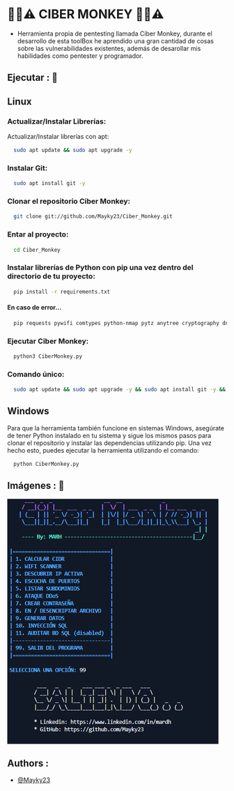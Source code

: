 # 🔐📶⚠️ CIBER MONKEY 🔐📶⚠️
- Herramienta propia de pentesting llamada Ciber Monkey, durante el desarrollo de esta toolBox he aprendido una gran cantidad de cosas sobre las vulnerabilidades existentes, además de desarollar mis habilidades como pentester y programador. 


## Ejecutar : 🚀

## Linux

### Actualizar/Instalar Librerías: 

Actualizar/Instalar librerías con apt:
```bash
  sudo apt update && sudo apt upgrade -y
```
### Instalar Git:
```bash
  sudo apt install git -y
```

### Clonar el repositorio Ciber Monkey:
```bash
  git clone git://github.com/Mayky23/Ciber_Monkey.git
```

### Entar al proyecto:

```bash
  cd Ciber_Monkey
```
### Instalar librerías de Python con pip una vez dentro del directorio de tu proyecto:

```bash
  pip install -r requirements.txt
```

#### En caso de error...
```bash
  pip requests pywifi comtypes python-nmap pytz anytree cryptography dnspython ipy netifaces scapy libpcap pypcap pymysql colorama GitPython sublist3r pyfiglet
```

### Ejecutar Ciber Monkey:
```bash
  python3 CiberMonkey.py
```

### Comando único:
```bash
  sudo apt update && sudo apt upgrade -y && sudo apt install git -y && git clone git://github.com/Mayky23/Ciber_Monkey.git && cd Ciber_Monkey && pip install -r requirements.txt && python3 CiberMonkey.py

```
## Windows

Para que la herramienta también funcione en sistemas Windows, asegúrate de tener Python instalado en tu sistema y sigue los mismos pasos para clonar el repositorio y instalar las dependencias utilizando pip. Una vez hecho esto, puedes ejecutar la herramienta utilizando el comando:

```bash
  python CiberMonkey.py
```

## Imágenes : 📸
![Imágen del menu principal](img/portada.png)


## Authors : 

- [@Mayky23](https://github.com/Mayky23)
